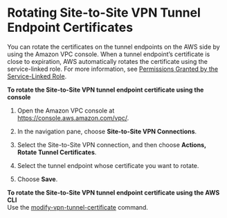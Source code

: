 # Rotating Site\-to\-Site VPN Tunnel Endpoint Certificates<a name="roate-vpn-certificate"></a>

You can rotate the certificates on the tunnel endpoints on the AWS side by using the Amazon VPC console\. When a tunnel endpoint’s certificate is close to expiration, AWS automatically rotates the certificate using the service\-linked role\. For more information, see [Permissions Granted by the Service\-Linked Role](vpn-service-linked-roles.md#service-linked-role-permissions)\.

**To rotate the Site\-to\-Site VPN tunnel endpoint certificate using the console**

1. Open the Amazon VPC console at [https://console\.aws\.amazon\.com/vpc/](https://console.aws.amazon.com/vpc/)\.

1. In the navigation pane, choose **Site\-to\-Site VPN Connections**\.

1. Select the Site\-to\-Site VPN connection, and then choose **Actions, Rotate Tunnel Certificates**\.

1. Select the tunnel endpoint whose certificate you want to rotate\.

1. Choose **Save**\.

**To rotate the Site\-to\-Site VPN tunnel endpoint certificate using the AWS CLI**  
Use the [modify\-vpn\-tunnel\-certificate](https://docs.aws.amazon.com/cli/latest/reference/ec2/modify-vpn-tunnel-certificate.html) command\.